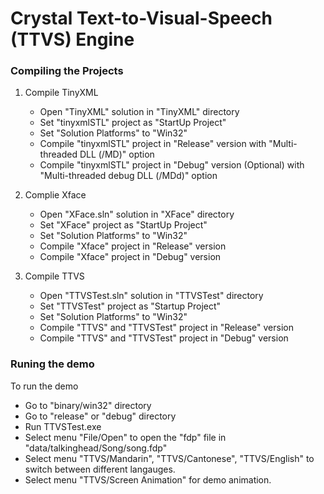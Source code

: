 # Crystal Text-to-Visual-Speech (TTVS) Engine

### Compiling the Projects

1. Compile TinyXML
   - Open "TinyXML" solution in "TinyXML" directory
   - Set "tinyxmlSTL" project as "StartUp Project"
   - Set "Solution Platforms" to "Win32"
   - Compile "tinyxmlSTL" project in "Release" version with "Multi-threaded DLL (/MD)" option
   - Compile "tinyxmlSTL" project in "Debug" version (Optional) with "Multi-threaded debug DLL (/MDd)" option

2. Complie Xface
   - Open "XFace.sln" solution in "XFace" directory
   - Set "XFace" project as "StartUp Project"
   - Set "Solution Platforms" to "Win32"
   - Compile "Xface" project in "Release" version
   - Compile "Xface" project in "Debug" version

3. Compile TTVS
   - Open "TTVSTest.sln" solution in "TTVSTest" directory
   - Set "TTVSTest" project as "Startup Project"
   - Set "Solution Platforms" to "Win32"
   - Compile "TTVS" and "TTVSTest" project in "Release" version
   - Compile "TTVS" and "TTVSTest" project in "Debug" version

### Runing the demo

To run the demo
   - Go to "binary/win32" directory
   - Go to "release" or "debug" directory
   - Run TTVSTest.exe
   - Select menu "File/Open" to open the "fdp" file in "data/talkinghead/Song/song.fdp"
   - Select menu "TTVS/Mandarin", "TTVS/Cantonese", "TTVS/English" to switch between different langauges.
   - Select menu "TTVS/Screen Animation" for demo animation.